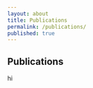 ```yaml
---
layout: about
title: Publications
permalink: /publications/
published: true
---
```


## Publications

hi